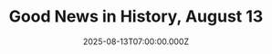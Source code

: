 ---
title: "Good News in History, August 13"
date: 2025-08-13T07:00:00.000Z
category: Human Kindness
externalLink: "https://www.goodnewsnetwork.org/events060813/"
image: ""
excerpt: "61 years ago today, The Beatles’ first film A Hard Day’s Night, opened in theaters across America, earning rave reviews and box office success. Described as a “comedic Fantasia with music,” the film was a financial and critical success and was nominated for two Academy Awards, including Best Original Screenplay. Forty years after its release, TIME Magazine […] The post…"
---